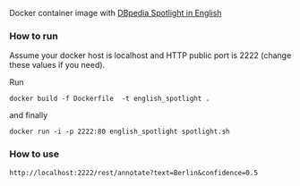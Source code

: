 Docker container image with [DBpedia Spotlight in English](http://dbpedia.org) 

### How to run

Assume your docker host is localhost and HTTP public port is 2222 (change these values if you need).

Run
    
    docker build -f Dockerfile  -t english_spotlight .

and finally

    docker run -i -p 2222:80 english_spotlight spotlight.sh

### How to use
    http://localhost:2222/rest/annotate?text=Berlin&confidence=0.5
